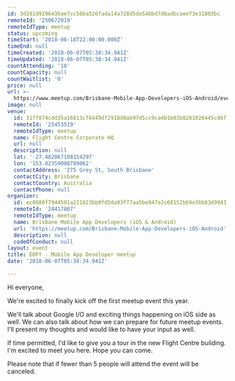 ```yaml
---
id: 3d281d9296436ae7cc56ba526fada14a728d5de54bbd7d6adbcaee73e31803bc
remoteId: '250672019'
remoteIdType: meetup
status: upcoming
timeStart: '2018-06-18T22:00:00.000Z'
timeEnd: null
timeCreated: '2018-06-07T05:38:34.941Z'
timeUpdated: '2018-06-07T05:38:34.941Z'
countAttending: '18'
countCapacity: null
countWaitlist: '0'
price: null
url: >-
  https://www.meetup.com/Brisbane-Mobile-App-Developers-iOS-Android/events/250672019/
image: null
venue:
  id: 317f874cdd35a16813cf6449df2918d0ab97d5cc9ca4b1b03b8201026445c40f
  remoteId: '25453519'
  remoteIdType: meetup
  name: Flight Centre Corporate HQ
  url: null
  description: null
  lat: '-27.482067108154297'
  lon: '153.02359008789062'
  contactAddress: '275 Grey St, South Brisbane'
  contactCity: Brisbane
  contactCountry: Australia
  contactPhone: null
organizer:
  id: ec8680f7944501a221823bb0fd5da93f77aa5be947e2c68152b69e3bb83d9943
  remoteId: '24417807'
  remoteIdType: meetup
  name: Brisbane Mobile App Developers (iOS & Android)
  url: 'https://meetup.com/Brisbane-Mobile-App-Developers-iOS-Android'
  description: null
  codeOfConduct: null
layout: event
title: EOFY - Mobile App Developer meetup
date: '2018-06-07T05:38:34.941Z'

---
```

<p>Hi everyone,</p> <p>We're excited to finally kick off the first meetup event this year.</p> <p>We'll talk about Google I/O and exciting things happening on iOS side as well. We can also talk about how we can prepare for future meetup events. I'll present my thoughts and would like to have your input as well.</p> <p>If time permitted, I'd like to give you a tour in the new Flight Centre building. I'm excited to meet you here. Hope you can come.</p> <p>Please note that if fewer than 5 people will attend the event will be canceled.</p>
